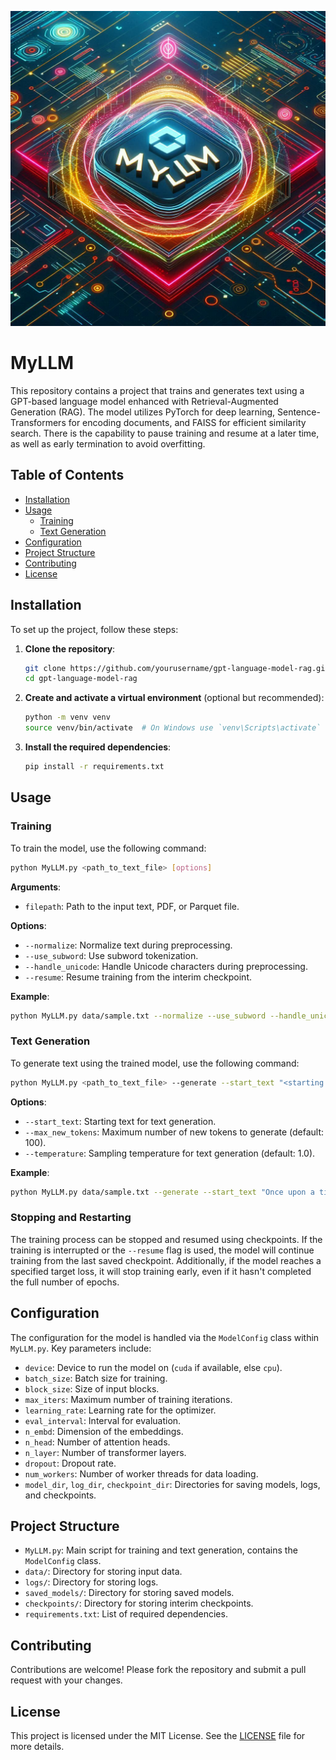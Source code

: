 ![Logo](./_fd23d3d2-3422-46a1-b15d-f6ecd4a65d4c.jpg)

# MyLLM

This repository contains a project that trains and generates text using a GPT-based language model enhanced with Retrieval-Augmented Generation (RAG). The model utilizes PyTorch for deep learning, Sentence-Transformers for encoding documents, and FAISS for efficient similarity search. There is the capability to pause training and resume at a later time, as well as early termination to avoid overfitting.

## Table of Contents
- [Installation](#installation)
- [Usage](#usage)
  - [Training](#training)
  - [Text Generation](#text-generation)
- [Configuration](#configuration)
- [Project Structure](#project-structure)
- [Contributing](#contributing)
- [License](#license)

## Installation

To set up the project, follow these steps:

1. **Clone the repository**:
   ```bash
   git clone https://github.com/yourusername/gpt-language-model-rag.git
   cd gpt-language-model-rag
   ```

2. **Create and activate a virtual environment** (optional but recommended):
   ```bash
   python -m venv venv
   source venv/bin/activate  # On Windows use `venv\Scripts\activate`
   ```

3. **Install the required dependencies**:
   ```bash
   pip install -r requirements.txt
   ```

## Usage

### Training

To train the model, use the following command:

```bash
python MyLLM.py <path_to_text_file> [options]
```

**Arguments**:
- `filepath`: Path to the input text, PDF, or Parquet file.

**Options**:
- `--normalize`: Normalize text during preprocessing.
- `--use_subword`: Use subword tokenization.
- `--handle_unicode`: Handle Unicode characters during preprocessing.
- `--resume`: Resume training from the interim checkpoint.

**Example**:
```bash
python MyLLM.py data/sample.txt --normalize --use_subword --handle_unicode
```

### Text Generation

To generate text using the trained model, use the following command:

```bash
python MyLLM.py <path_to_text_file> --generate --start_text "<starting text>" [options]
```

**Options**:
- `--start_text`: Starting text for text generation.
- `--max_new_tokens`: Maximum number of new tokens to generate (default: 100).
- `--temperature`: Sampling temperature for text generation (default: 1.0).

**Example**:
```bash
python MyLLM.py data/sample.txt --generate --start_text "Once upon a time" --max_new_tokens 50 --temperature 0.7
```

### Stopping and Restarting

The training process can be stopped and resumed using checkpoints. If the training is interrupted or the `--resume` flag is used, the model will continue training from the last saved checkpoint. Additionally, if the model reaches a specified target loss, it will stop training early, even if it hasn't completed the full number of epochs.

## Configuration

The configuration for the model is handled via the `ModelConfig` class within `MyLLM.py`. Key parameters include:

- `device`: Device to run the model on (`cuda` if available, else `cpu`).
- `batch_size`: Batch size for training.
- `block_size`: Size of input blocks.
- `max_iters`: Maximum number of training iterations.
- `learning_rate`: Learning rate for the optimizer.
- `eval_interval`: Interval for evaluation.
- `n_embd`: Dimension of the embeddings.
- `n_head`: Number of attention heads.
- `n_layer`: Number of transformer layers.
- `dropout`: Dropout rate.
- `num_workers`: Number of worker threads for data loading.
- `model_dir`, `log_dir`, `checkpoint_dir`: Directories for saving models, logs, and checkpoints.

## Project Structure

- `MyLLM.py`: Main script for training and text generation, contains the `ModelConfig` class.
- `data/`: Directory for storing input data.
- `logs/`: Directory for storing logs.
- `saved_models/`: Directory for storing saved models.
- `checkpoints/`: Directory for storing interim checkpoints.
- `requirements.txt`: List of required dependencies.

## Contributing

Contributions are welcome! Please fork the repository and submit a pull request with your changes.

## License

This project is licensed under the MIT License. See the [LICENSE](LICENSE) file for more details.
